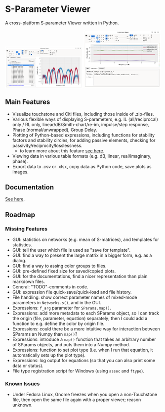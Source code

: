 S-Parameter Viewer
==================

A cross-platform S-parameter Viewer written in Python.

<img src="./doc/screenshot_mainwin.png" width="250" /> <img src="./doc/screenshot_mainwin_expr.png" width="250" />

Main Features
-------------

- Visualize touchstone and Citi files, including those inside of .zip-files.
- Various flexible ways of displaying S-parameters, e.g. IL (all/reciprocal) only / RL only, linear/dB/Smith-chart/re-im, impulse/step response, Phase (normal/unwrapped), Group Delay.
- Plotting of Python-based expressions, including functions for stability factors and stability circles, for adding passive elements, checking for passivity/reciprocity/losslessness.
    - to learn more about this feature [see here](./doc/expressions.md).
- Viewing data in various table formats (e.g. dB, linear, real/imaginary, phase).
- Export data to .csv or .xlsx, copy data as Python code, save plots as images.

Documentation
-------------

[See here](./doc/main.md).

Roadmap
-------


### Missing Features

- GUI: statistics on networks (e.g. mean of S-matrices), and templates for statistics.
- GUI: tell the user which file is used as "save for template".
- GUI: find a way to present the large matrix in a bigger form, e.g. as a dialog.
- GUI: find a way to assing color groups to files.
- GUI: pre-defined fixed size for saved/copied plots.
- GUI: for the documentations, find a nicer representation than plain markdown files.
- General: "TODO"-comments in code.
- GUI: expression file quick-save/quick-load and file history.
- File handling: show correct parameter names of mixed-mode parameters in `Networks.s()`, and in the GUI.
- Expressions: `f_arg` parameter for `SParams.map()`.
- Expressions: add more metadata to each SParams object, so I can track the origin (file, parameter, equstion) separately; then I could add a function to e.g. define the color by origin file.
- Expressions: could there be a more intuitive way for interaction between SParams an Numpy than `map()`?
- Expressions: introduce a `map()` function that takes an arbitrary number of SParams objects, and puts them into a Numpy method.
- Expressions: function to set plot type (i.e. when I run that equation, it automatically sets up the plot type).
- Expressions: log output for equations (so that you can also print some data or status).
- File type registration script for Windows (using `assoc` and `ftype`).


### Known Issues

- Under Fedora Linux, Gnome freezes when you open a non-Touchstone file, then open the same file again with a proper viewer; reason unknown.
